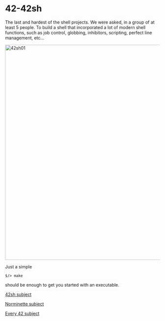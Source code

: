 # 42-42sh
The last and hardest of the shell projects. We were asked, in a group of at least 5 people. To build a shell that incorporated a lot of modern shell functions, such as job control, globbing, inhibitors, scripting, perfect line management, etc...

<img src="/images/42sh01.png" alt="42sh01" width="700"/>



Just a simple

    $/> make

should be enough to get you started with an executable.



[42sh subject](42-42sh.en.pdf)

[Norminette subject](https://github.com/Binary-Hackers/42_Subjects/blob/master/04_Norme/norme_2_0_1.pdf)

[Every 42 subject](https://github.com/agavrel/42_Subjects)
